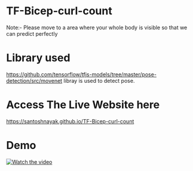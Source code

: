 # TF-Bicep-curl-count

Note:- Please move to a area where your whole body is visible so that we can predict perfectly

# Library used
https://github.com/tensorflow/tfjs-models/tree/master/pose-detection/src/movenet libray is used to detect pose.


# Access The Live Website here

https://santoshnayak.github.io/TF-Bicep-curl-count

# Demo
[![Watch the video](https://i.imgur.com/vKb2F1B.png)](https://santoshnayak.github.io/assets/videos/curl.mp4)
